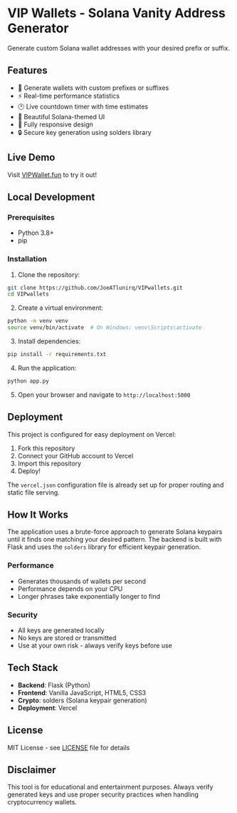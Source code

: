 # VIP Wallets - Solana Vanity Address Generator

Generate custom Solana wallet addresses with your desired prefix or suffix.

## Features

- 🎯 Generate wallets with custom prefixes or suffixes
- ⚡ Real-time performance statistics
- 🕐 Live countdown timer with time estimates
- 💎 Beautiful Solana-themed UI
- 📱 Fully responsive design
- 🔒 Secure key generation using solders library

## Live Demo

Visit [VIPWallet.fun](https://vipwallet.fun) to try it out!

## Local Development

### Prerequisites

- Python 3.8+
- pip

### Installation

1. Clone the repository:
```bash
git clone https://github.com/JoeATlunirq/VIPwallets.git
cd VIPwallets
```

2. Create a virtual environment:
```bash
python -m venv venv
source venv/bin/activate  # On Windows: venv\Scripts\activate
```

3. Install dependencies:
```bash
pip install -r requirements.txt
```

4. Run the application:
```bash
python app.py
```

5. Open your browser and navigate to `http://localhost:5000`

## Deployment

This project is configured for easy deployment on Vercel:

1. Fork this repository
2. Connect your GitHub account to Vercel
3. Import this repository
4. Deploy!

The `vercel.json` configuration file is already set up for proper routing and static file serving.

## How It Works

The application uses a brute-force approach to generate Solana keypairs until it finds one matching your desired pattern. The backend is built with Flask and uses the `solders` library for efficient keypair generation.

### Performance

- Generates thousands of wallets per second
- Performance depends on your CPU
- Longer phrases take exponentially longer to find

### Security

- All keys are generated locally
- No keys are stored or transmitted
- Use at your own risk - always verify keys before use

## Tech Stack

- **Backend**: Flask (Python)
- **Frontend**: Vanilla JavaScript, HTML5, CSS3
- **Crypto**: solders (Solana keypair generation)
- **Deployment**: Vercel

## License

MIT License - see [LICENSE](LICENSE) file for details

## Disclaimer

This tool is for educational and entertainment purposes. Always verify generated keys and use proper security practices when handling cryptocurrency wallets. 